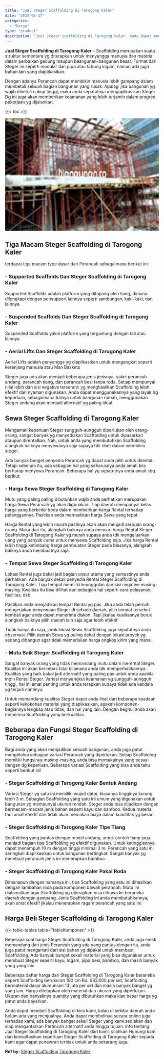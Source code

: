 ```yaml
---
title: "Jual Steger Scaffolding di Tarogong Kaler"
date: "2024-03-17"
categories: 
  - "harga"
type: "product"
description: "Jual Steger Scaffolding di Tarogong Kaler. Anda dapat membeli Scaffolding di kios kami, kalau di sekitar daerah anda belum ada yang menjualnya. Anda dapat me..."
---
```


**Jual Steger Scaffolding di Tarogong Kaler** – Scaffolding merupakan suatu struktur sementara yg diterapkan untuk menyangga manusia dan material dalam perbaikan gedung maupun baangunan-bangunan besar. Format dari Steger ini seperti modular dan pipa atau tabung logam, namun ada juga bahan lain yang diaplikasikan.

Dengan adanya Perancah dapat membikin manusia lebih gampang dalam membetuli sebuah bagian bangunan yang rusak. Apalagi jika bangunan yg wajib dibetuli cukup tinggi, maka anda sepatutnya mengaplikasikan Steger. Dg ini juga akan memberikan keamanan yang lebih terjamin dalam progres pekerjaan yg dijalankan.

{{< toc >}}

![Jual Steger Scaffolding di Tarogong Kaler](/images/sewa-scaffolding-steger-23.png)

## Tiga Macam Steger Scaffolding di Tarogong Kaler

terdapat tiga macam type dasar dari Perancah sebagaimana berikut ini:

### \- Supported Scaffolds Dan Steger Scaffolding di Tarogong Kaler

Supported Scaffolds adalah platform yang ditopang oleh tiang, dimana dilengkapi dengan pensupport lainnya seperti sambungan, kaki-kaki, dan lainnya.

### \- Suspended Scaffolds Dan Steger Scaffolding di Tarogong Kaler

Suspended Scaffolds yakni platform yang tergantung dengan tali atau lainnya.

### \- Aerial Lifts Dan Steger Scaffolding di Tarogong Kaler

Aerial Lifts adalah penyangga yg diaplikasikan untuk mengangkat seperti keranjang manusia atau Man Baskets

Steger juga ada akan menjadi beberapa jenis jenisnya, yakni perancah andang, perancah tiang, dan perancah besi tanpa roda. Setiap mempunyai nilai lebih dan sisi negative tersendiri yg menghasilkan Scaffolding lebih efektif dan nyaman digunakan. Anda dapat menggunakannya yang layak dg keperluan, sebagaimana halnya untuk bangunan rumah, menggunakan Steger andang akan menjadi alternatif yg paling ideal.

## Sewa Steger Scaffolding di Tarogong Kaler

Mengamati keperluan Steger sungguh-sungguh diperlukan oleh orang-orang, sangat banyak yg menyediakan Scaffolding untuk dipasarkan ataupun direntalkan. Nah, untuk anda yang membutuhkan Scaffolding alangkah baiknya menyewanya saja supaya tdk ribet dalam membikin steger.

Ada banyak banget penyedia Perancah yg dapat anda pilih untuk dirental. Tetapi sebelum itu, ada sebagian hal yang seharusnya anda amati bila berharap menyewa Perancah. Beberapa hal yg sepatutnya anda amati sbg berikut:

### \- Harga Sewa Steger Scaffolding di Tarogong Kaler

Mutu yang paling paling dibutuhkan wajib anda perhatikan merupakan harga Sewa Perancah yg akan digunakan. Tiap daerah mempunyai kelas harga yang berbeda-beda dalam memberikan harga Rental terhadap pelanggannya. Pastikan anda memastikan harga Sewa yang tepat.

Harga Rental yang lebih murah pastinya akan akan menjadi serbuan orang-orang. Maka dari itu, alangkah baiknya anda mencari harga Rental Steger Scaffolding di Tarogong Kaler yg murah supaya anda tdk mengeluarkan uang yang banyak cuma untuk menyewa Scaffolding saja. Jika harga Rental lebih tinggi ketimbang harga pembuatan Steger pada biasanya, alangkah baiknya anda membuatnya saja.

### \- Tempat Sewa Steger Scaffolding di Tarogong Kaler

Lokasi Rental juga bakal jadi bagian unsur utama yang semestinya anda perhatikan. Ada banyak sekali penyedia Rental Steger Scaffolding di Tarogong Kaler. Tiap tempat memiliki keunggulan dan sisi negative masing-masing. Kwalitas itu bisa dilihat dari sebagian hal seperti cara pelayanan, fasilitas, dsb.

Pastikan anda menjadikan tempat Rental yg pas. Jika anda telah pernah mengerjakan penyewaan Steger di sebuah daerah, pilih tempat tersebut kembali agar anda dapat menerima diskon. Tapi jikalau kualitasnya buruk alangkah baiknya pilih daerah lain saja agar lebih efektif.

Tidak hanya itu saja, jarak lokasi Sewa Scaffolding juga sepatutnya anda observasi. Pilih daerah Sewa yg paling dekat dengan lokasi proyek yg sedang dibangun agar tidak memerlukan harga ongkos kirim yang mahal.

### \- Mutu Baik Steger Scaffolding di Tarogong Kaler

Sangat banyak orang yang tidak memandang mutu dalam merental Steger. Kualitas ini akan berimbas fatal bilamana anda tdk memperhatikannya. Kualitas yang baik bakal jadi alternatif yang paling pas untuk anda apabila ingin Rental Steger. Variasi menyangkut keamanan yg sungguh-sungguh tinggi, hal ini amat penting untuk anda terapkan supaya tidak ada kendala yg terjadi nantinya.

Untuk memandang kualitas Steger dapat anda lihat dari beberapa keadaan seperti kekokohan material yang diaplikasikan, apakah komponen-bagiannya lengkap atau tidak, dan hal yang lain. Dengan begitu, anda akan menerima Scaffolding yang berkualitas.

## Beberapa dan Fungsi Steger Scaffolding di Tarogong Kaler

Bagi anda yang akan menjadikan sebuah bangunan, anda juga patut mengetahui sebagian variasi Perancah yang diperlukan. Setiap Scaffolding memiliki fungsinya masing-masing, anda bisa memakainya yang sesuai dengan dg keperluan. Beberapa variasi Scaffolding yang bisa anda tahu seperti berikut ini!

### \- Steger Scaffolding di Tarogong Kaler Bentuk Andang

Variasi Steger yg satu ini memiliki wujud datar, biasanya tingginya kurang lebih 3 m. Sebagian Scaffolding yang satu ini umum yang digunakan untuk bangunan yg mempunyai ukuran rendah. Steger anda bisa dijadikan dengan bermacam-macam jenis bahan seperti kayu dan bamboo. Kedua material tadi amat efektif dan tidak akan memakan biaya dalam kuantitas yg besar.

### \- Steger Scaffolding di Tarogong Kaler Tipe Tiang

Scaffolding yang pantas dengan model andang, untuk contoh tiang juga menjadi bagian tipe Scaffolding yg efektif digunakan. Untuk ketinggiannya dapat menempuh 10 m dengan tinggi minimal 3 m. Perancah yang satu ini seringkali diaplikasikan untuk bangunan bertingkat. Sangat banyak yg membuat perancah jenis ini menerapkan bamboo.

### \- Steger Scaffolding di Tarogong Kaler Pakai Roda

Dimanapun dengan namanya ini, tipe Scaffolding yang satu ini dihasilkan dengan tambahan roda pada komponen bawah perancah. Mutu ini dialamatkan agar Scaffolding yg diterapkan bisa dibawa ke beraneka daerah dengan gampang. Jenis Scaffolding ini anda membutuhkannya, akan amat efektif jikalau menerapkan ragam perancah yang satu ini.

## Harga Beli Steger Scaffolding di Tarogong Kaler

{{< table-tables table="tableKomponen" >}}

Beberapa soal harga Steger Scaffolding di Tarogong Kaler, anda juga mesti memandang dari jenis Perancah yang ada yang pantas dengan itu, anda juga patut mengamati dari sisi bahan yg dipakai untuk membaut Scaffolding. Ada banyak banget sekali material yang bisa digunakan untuk membuat Steger seperti kayu, logam, pipa besi, bamboo, dan masih banyak yang yang lain.

Beberapa daftar harga dari Steger Scaffolding di Tarogong Kaler beraneka seperti Scaffolding berukuran 190 cm Rp. 633.000 per set, Scaffolding bermaterial dasar alumunium 13 juta per set dan masih banyak banget yg yang lain. Harga ditetapkan oleh material dan ukuran yang diperlukan. Ukuran dan banyaknya quantity yang dibutuhkan maka kian besar harga yg patut anda bayarkan.

Anda dapat membeli Scaffolding di kios kami, kalau di sekitar daerah anda belum ada yang menjualnya. Anda dapat membelinya secara online juga terhadap kami, ada banyak banget sekali Steger yang kami sediakan dan siap mengantarkan Perancah alternatif anda hingga tujuan. info tentang Jual Steger Scaffolding di Tarogong Kaler dari kami, silahkan Hubungi kami dan konsultasikan keperluan Steger Scaffolding di Tarogong Kaler kepada kami agar dapat penawran terbiak untuk anda sekarang juga.

**Ref by:** [Steger Scaffolding Tarogong Kaler](https://id.wikipedia.org/wiki/Steger)
